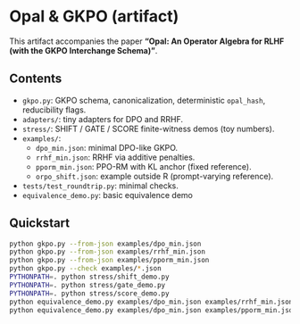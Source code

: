 # Opal & GKPO (artifact)

This artifact accompanies the paper **“Opal: An Operator Algebra for RLHF (with the GKPO Interchange Schema)”**.

## Contents
- `gkpo.py`: GKPO schema, canonicalization, deterministic `opal_hash`, reducibility flags.
- `adapters/`: tiny adapters for DPO and RRHF.
- `stress/`: SHIFT / GATE / SCORE finite-witness demos (toy numbers).
- `examples/`:
  - `dpo_min.json`: minimal DPO-like GKPO.
  - `rrhf_min.json`: RRHF via additive penalties.
  - `pporm_min.json`: PPO-RM with KL anchor (fixed reference).
  - `orpo_shift.json`: example outside R (prompt-varying reference).
- `tests/test_roundtrip.py`: minimal checks.
- `equivalence_demo.py`: basic equivalence demo
## Quickstart
```bash
python gkpo.py --from-json examples/dpo_min.json
python gkpo.py --from-json examples/rrhf_min.json
python gkpo.py --from-json examples/pporm_min.json
python gkpo.py --check examples/*.json
PYTHONPATH=. python stress/shift_demo.py
PYTHONPATH=. python stress/gate_demo.py
PYTHONPATH=. python stress/score_demo.py
python equivalence_demo.py examples/dpo_min.json examples/rrhf_min.json
python equivalence_demo.py examples/dpo_min.json examples/pporm_min.json --show-diff
```
